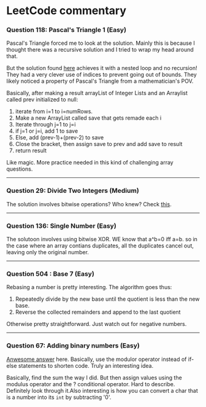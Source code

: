 
#  LeetCode commentary 

### Question 118: Pascal's Triangle 1 (Easy)

Pascal's Triangle forced me to look at the solution. Mainly this is because I thought there was a recursive solution and 
I tried to wrap my head around that. 

But the solution found [here](https://hwennnn.github.io/leetcode-solutions/0118/) achieves it with a nested loop and no recursion! They had a very clever use of indices to prevent going out of bounds. They likely noticed a property of Pascal's Triangle from a mathematician's POV. 

Basically, after making a result arrayList of Integer Lists and an Arraylist called prev initialized to null:
<ol>
<li>iterate from i=1 to i=numRows. </li>
<li>Make a new ArrayList called save that gets remade each i</li>
<li> Iterate through j=1 to j=i</li>
<li> if j=1 or j=i, add 1 to save </li>
<li> Else, add (prev-1)+(prev-2) to save </li>
<li> Close the bracket, then assign save to prev and add save to result </li>
<li>  return result </li>
</ol>

Like magic. More practice needed in this kind of challenging array questions. 

--- 

### Question 29: Divide Two Integers (Medium)

The solution involves bitwise operations? Who knew? Check [this](https://leetcode.com/problems/divide-two-integers/solutions/1516367/complete-thinking-process-intuitive-explanation-all-rules-followed-c-code). 


---

### Question 136: Single Number (Easy)

The solutoon involves using bitwise XOR. WE know that a^b=0 iff a=b. so in the case where an array contians duplicates, all the duplicates cancel out, leaving only the original number.

---

### Question 504 : Base 7 (Easy)

Rebasing a number is pretty interesting. The algorithm goes thus:

1. Repeatedly divide by the new base until the quotient is less than the new base.
2. Reverse the collected remainders and append to the last quotient

Otherwise pretty straightforward. Just watch out for negative numbers.

---

### Question 67: Adding binary numbers (Easy)

[Anwesome answer](url=https://leetcode.com/problems/add-binary/solutions/1679423/well-detailed-explaination-java-c-python-easy-for-mind-to-accept-it) here. Basically, use the modulor operator instead of if-else 
statements to shorten code. Truly an interesting idea. 

Basically, find the sum the way I did. But then assign values using the modulus operator
and the ? conditional operator. Hard to describe. Definitely look through it.Also interesting is how you can 
convert a char that is a number into its `int` by subtracting '0'. 